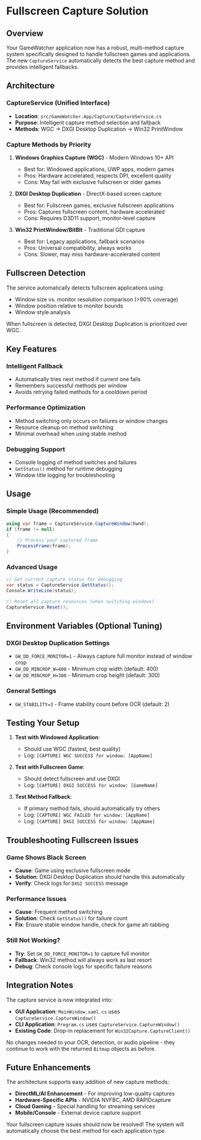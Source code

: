 # Fullscreen Capture Solution

## Overview

Your GameWatcher application now has a robust, multi-method capture system specifically designed to handle fullscreen games and applications. The new `CaptureService` automatically detects the best capture method and provides intelligent fallbacks.

## Architecture

### CaptureService (Unified Interface)
- **Location**: `src/GameWatcher.App/Capture/CaptureService.cs`
- **Purpose**: Intelligent capture method selection and fallback
- **Methods**: WGC → DXGI Desktop Duplication → Win32 PrintWindow

### Capture Methods by Priority

1. **Windows Graphics Capture (WGC)** - Modern Windows 10+ API
   - Best for: Windowed applications, UWP apps, modern games
   - Pros: Hardware accelerated, respects DPI, excellent quality
   - Cons: May fail with exclusive fullscreen or older games

2. **DXGI Desktop Duplication** - DirectX-based screen capture
   - Best for: Fullscreen games, exclusive fullscreen applications
   - Pros: Captures fullscreen content, hardware accelerated
   - Cons: Requires D3D11 support, monitor-level capture

3. **Win32 PrintWindow/BitBlt** - Traditional GDI capture
   - Best for: Legacy applications, fallback scenarios
   - Pros: Universal compatibility, always works
   - Cons: Slower, may miss hardware-accelerated content

## Fullscreen Detection

The service automatically detects fullscreen applications using:
- Window size vs. monitor resolution comparison (>90% coverage)
- Window position relative to monitor bounds
- Window style analysis

When fullscreen is detected, DXGI Desktop Duplication is prioritized over WGC.

## Key Features

### Intelligent Fallback
- Automatically tries next method if current one fails
- Remembers successful methods per window
- Avoids retrying failed methods for a cooldown period

### Performance Optimization  
- Method switching only occurs on failures or window changes
- Resource cleanup on method switching
- Minimal overhead when using stable method

### Debugging Support
- Console logging of method switches and failures
- `GetStatus()` method for runtime debugging
- Window title logging for troubleshooting

## Usage

### Simple Usage (Recommended)
```csharp
using var frame = CaptureService.CaptureWindow(hwnd);
if (frame != null)
{
    // Process your captured frame
    ProcessFrame(frame);
}
```

### Advanced Usage
```csharp
// Get current capture status for debugging
var status = CaptureService.GetStatus();
Console.WriteLine(status);

// Reset all capture resources (when switching windows)
CaptureService.Reset();
```

## Environment Variables (Optional Tuning)

### DXGI Desktop Duplication Settings
- `GW_DD_FORCE_MONITOR=1` - Always capture full monitor instead of window crop
- `GW_DD_MINCROP_W=400` - Minimum crop width (default: 400)
- `GW_DD_MINCROP_H=300` - Minimum crop height (default: 300)

### General Settings
- `GW_STABILITY=3` - Frame stability count before OCR (default: 2)

## Testing Your Setup

1. **Test with Windowed Application**:
   - Should use WGC (fastest, best quality)
   - Log: `[CAPTURE] WGC SUCCESS for window: [AppName]`

2. **Test with Fullscreen Game**:
   - Should detect fullscreen and use DXGI
   - Log: `[CAPTURE] DXGI SUCCESS for window: [GameName]`

3. **Test Method Fallback**:
   - If primary method fails, should automatically try others
   - Log: `[CAPTURE] WGC FAILED for window: [AppName]`
   - Log: `[CAPTURE] DXGI SUCCESS for window: [AppName]`

## Troubleshooting Fullscreen Issues

### Game Shows Black Screen
- **Cause**: Game using exclusive fullscreen mode
- **Solution**: DXGI Desktop Duplication should handle this automatically
- **Verify**: Check logs for `DXGI SUCCESS` message

### Performance Issues
- **Cause**: Frequent method switching
- **Solution**: Check `GetStatus()` for failure count
- **Fix**: Ensure stable window handle, check for game alt-tabbing

### Still Not Working?
- **Try**: Set `GW_DD_FORCE_MONITOR=1` to capture full monitor
- **Fallback**: Win32 method will always work as last resort
- **Debug**: Check console logs for specific failure reasons

## Integration Notes

The capture service is now integrated into:
- **GUI Application**: `MainWindow.xaml.cs` uses `CaptureService.CaptureWindow()`
- **CLI Application**: `Program.cs` uses `CaptureService.CaptureWindow()`
- **Existing Code**: Drop-in replacement for `Win32Capture.CaptureClient()`

No changes needed to your OCR, detection, or audio pipeline - they continue to work with the returned `Bitmap` objects as before.

## Future Enhancements

The architecture supports easy addition of new capture methods:
- **DirectML/AI Enhancement** - For improving low-quality captures
- **Hardware-Specific APIs** - NVIDIA NVFBC, AMD RAPIDcapture
- **Cloud Gaming** - Special handling for streaming services
- **Mobile/Console** - External device capture support

Your fullscreen capture issues should now be resolved! The system will automatically choose the best method for each application type.